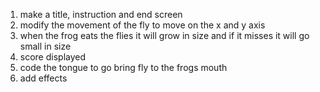 1. make a title, instruction and end screen
2. modify the movement of the fly to move on the x and y axis
3. when the frog eats the flies it will grow in size and if it misses it will go small in size
4. score displayed
5. code the tongue to go bring fly to the frogs mouth
6. add effects